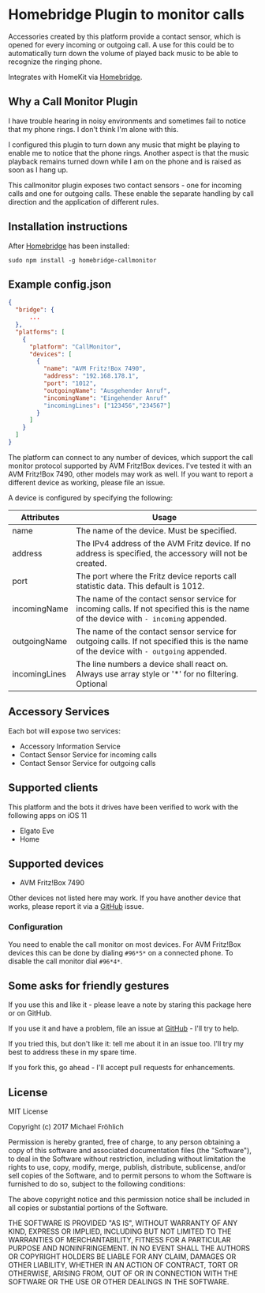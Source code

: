 # Homebridge Plugin to monitor calls

Accessories created by this platform provide a contact sensor, which is opened for every
incoming or outgoing call. A use for this could be to automatically turn down the volume
of played back music to be able to recognize the ringing phone.

Integrates with HomeKit via [Homebridge](https://github.com/nfarina/homebridge).

## Why a Call Monitor Plugin

I have trouble hearing in noisy environments and sometimes fail to notice that my phone
rings. I don't think I'm alone with this.

I configured this plugin to turn down any music that might be playing to enable me to
notice that the phone rings. Another aspect is that the music playback remains turned down
while I am on the phone and is raised as soon as I hang up.

This callmonitor plugin exposes two contact sensors - one for incoming calls and one
for outgoing calls. These enable the separate handling by call direction and the application
of different rules.

## Installation instructions

After [Homebridge](https://github.com/nfarina/homebridge) has been installed:

 ```sudo npm install -g homebridge-callmonitor```

## Example config.json

```json
{
  "bridge": {
      ...
  },
  "platforms": [
    {
      "platform": "CallMonitor",
      "devices": [
        {
          "name": "AVM Fritz!Box 7490",
          "address": "192.168.178.1",
          "port": "1012",
          "outgoingName": "Ausgehender Anruf",
          "incomingName": "Eingehender Anruf"
          "incomingLines": ["123456","234567"]
        }
      ]
    }
  ]
}
```

The platform can connect to any number of devices, which support the call monitor protocol supported by AVM Fritz!Box devices. I've tested it with an AVM Fritz!Box 7490, other models may work as well. If you want to report a different
device as working, please file an issue.

A device is configured by specifying the following:

| Attributes | Usage |
|------------|-------|
| name | The name of the device. Must be specified. |
| address | The IPv4 address of the AVM Fritz device. If no address is specified, the accessory will not be created. |
| port | The port where the Fritz device reports call statistic data. This default is 1012. |
| incomingName | The name of the contact sensor service for incoming calls. If not specified this is the name of the device with `- incoming` appended. |
| outgoingName | The name of the contact sensor service for outgoing calls.  If not specified this is the name of the device with `- outgoing` appended. |
| incomingLines | The line numbers a device shall react on. Always use array style or '\*' for no filtering. Optional |


## Accessory Services

Each bot will expose two services:

* Accessory Information Service
* Contact Sensor Service for incoming calls
* Contact Sensor Service for outgoing calls

## Supported clients

This platform and the bots it drives have been verified to work with the following apps on iOS 11

* Elgato Eve
* Home

## Supported devices

* AVM Fritz!Box 7490

Other devices not listed here may work. If you have another device that works, please report
it via a [GitHub](https://github.com/grover/homebridge-callmonitor/issues) issue.

### Configuration

You need to enable the call monitor on most devices. For AVM Fritz!Box devices this can be done by dialing `#96*5*` on a connected phone. To disable the call monitor dial `#96*4*`.

## Some asks for friendly gestures

If you use this and like it - please leave a note by staring this package here or on GitHub.

If you use it and have a problem, file an issue at [GitHub](https://github.com/grover/homebridge-callmonitor/issues) - I'll try to help.

If you tried this, but don't like it: tell me about it in an issue too. I'll try my best
to address these in my spare time.

If you fork this, go ahead - I'll accept pull requests for enhancements.

## License

MIT License

Copyright (c) 2017 Michael Fröhlich

Permission is hereby granted, free of charge, to any person obtaining a copy
of this software and associated documentation files (the "Software"), to deal
in the Software without restriction, including without limitation the rights
to use, copy, modify, merge, publish, distribute, sublicense, and/or sell
copies of the Software, and to permit persons to whom the Software is
furnished to do so, subject to the following conditions:

The above copyright notice and this permission notice shall be included in all
copies or substantial portions of the Software.

THE SOFTWARE IS PROVIDED "AS IS", WITHOUT WARRANTY OF ANY KIND, EXPRESS OR
IMPLIED, INCLUDING BUT NOT LIMITED TO THE WARRANTIES OF MERCHANTABILITY,
FITNESS FOR A PARTICULAR PURPOSE AND NONINFRINGEMENT. IN NO EVENT SHALL THE
AUTHORS OR COPYRIGHT HOLDERS BE LIABLE FOR ANY CLAIM, DAMAGES OR OTHER
LIABILITY, WHETHER IN AN ACTION OF CONTRACT, TORT OR OTHERWISE, ARISING FROM,
OUT OF OR IN CONNECTION WITH THE SOFTWARE OR THE USE OR OTHER DEALINGS IN THE
SOFTWARE.

